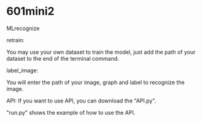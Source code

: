 # 601mini2
MLrecognize

retrain:

You may use your own dataset to train the model, just add the path of your dataset to the end of the terminal command.

label_image:

You will enter the path of your image, graph and label to recognize the image.

API:
If you want to use API, you can download the "API.py".

"run.py" shows the example of how to use the API.

